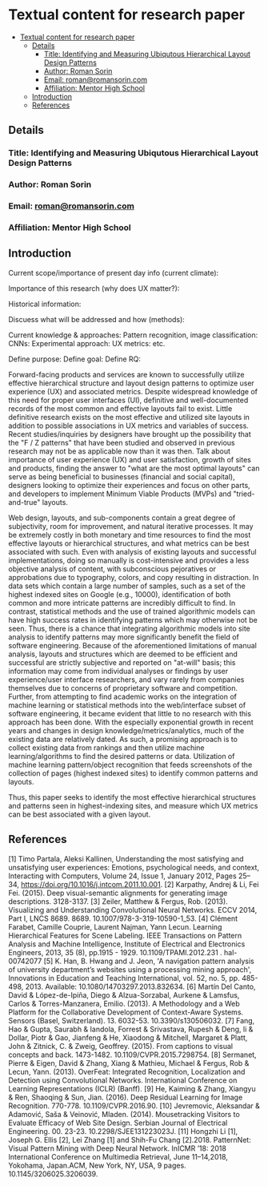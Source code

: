 # Textual content for research paper

- [Textual content for research paper](#textual-content-for-research-paper)
  - [Details](#details)
    - [Title: Identifying and Measuring Ubiqutous Hierarchical Layout Design Patterns](#title-identifying-and-measuring-ubiqutous-hierarchical-layout-design-patterns)
    - [Author: Roman Sorin](#author-roman-sorin)
    - [Email: roman@romansorin.com](#email-romanromansorincom)
    - [Affiliation: Mentor High School](#affiliation-mentor-high-school)
  - [Introduction](#introduction)
  - [References](#references)

## Details

### Title: Identifying and Measuring Ubiqutous Hierarchical Layout Design Patterns

### Author: Roman Sorin

### Email: roman@romansorin.com

### Affiliation: Mentor High School

## Introduction

Current scope/importance of present day info (current climate):

Importance of this research (why does UX matter?):

Historical information:

Discuess what will be addressed and how (methods):

Current knowledge & approaches:
  Pattern recognition, image classification:
  CNNs:
  Experimental approach:
  UX metrics:
  etc.

Define purpose:
Define goal:
Define RQ:


Forward-facing products and services are known to successfully utilize effective hierarchical structure and layout design patterns to optimize user experience (UX) and associated metrics. Despite widespread knowledge of this need for proper user interfaces (UI), definitive and well-documented records of the most common and effective layouts fail to exist. Little definitive research exists on the most effective and utilized site layouts in addition to possible associations in UX metrics and variables of success. Recent studies/inquiries by designers have brought up the possibility that the "F / Z patterns" that have been studied and observed in previous research may not be as applicable now than it was then. Talk about importance of user experience (UX) and user satisfaction, growth of sites and products, finding the answer to "what are the most optimal layouts" can serve as being beneficial to businesses (financial and social capital), designers looking to optimize their experiences and focus on other parts, and developers to implement Minimum Viable Products (MVPs) and "tried-and-true" layouts.

Web design, layouts, and sub-components contain a great degree of subjectivity, room for improvement, and natural iterative processes. It may be extremely costly in both monetary and time resources to find the most effective layouts or hierarchical structures, and what metrics can be best associated with such. Even with analysis of existing layouts and successful implementations, doing so manually is cost-intensive and provides a less objective analysis of content, with subconscious pejoratives or approbations due to typography, colors, and copy resulting in distraction. In data sets which contain a large number of samples, such as a set of the highest indexed sites on Google (e.g., 10000), identification of both common and more intricate patterns are incredibly difficult to find. In contrast, statistical methods and the use of trained algorithmic models can have high success rates in identifying patterns which may otherwise not be seen. Thus, there is a chance that integrating algorithmic models into site analysis to identify patterns may more significantly benefit the field of software engineering. Because of the aforementioned limitations of manual analysis, layouts and structures which are deemed to be efficient and successful are strictly subjective and reported on "at-will" basis; this information may come from individual analyses or findings by user experience/user interface researchers, and vary rarely from companies themselves due to concerns of proprietary software and competition. Further, from attempting to find academic works on the integration of machine learning or statistical methods into the web/interface subset of software engineering, it became evident that little to no research with this approach has been done. With the especially exponential growth in recent years and changes in design knowledge/metrics/analytics, much of the existing data are relatively dated. As such, a promising approach is to collect existing data from rankings and then utilize machine learning/algorithms to find the desired patterns or data. Utilization of machine learning pattern/object recognition that feeds screenshots of the collection of pages (highest indexed sites) to identify common patterns and layouts.

Thus, this paper seeks to identify the most effective hierarchical structures and patterns seen in highest-indexing sites, and measure which UX metrics can be best associated with a given layout.



## References

[1] Timo Partala, Aleksi Kallinen, Understanding the most satisfying and unsatisfying user experiences: Emotions, psychological needs, and context, Interacting with Computers, Volume 24, Issue 1, January 2012, Pages 25–34, https://doi.org/10.1016/j.intcom.2011.10.001.
[2] Karpathy, Andrej & Li, Fei Fei. (2015). Deep visual-semantic alignments for generating image descriptions. 3128-3137.
[3] Zeiler, Matthew & Fergus, Rob. (2013). Visualizing and Understanding Convolutional Neural Networks. ECCV 2014, Part I, LNCS 8689. 8689. 10.1007/978-3-319-10590-1_53.
[4] Clément Farabet, Camille Couprie, Laurent Najman, Yann Lecun. Learning Hierarchical Features for Scene Labeling. IEEE Transactions on Pattern Analysis and Machine Intelligence, Institute of Electrical and Electronics Engineers, 2013, 35 (8), pp.1915 - 1929. 10.1109/TPAMI.2012.231 . hal- 00742077
[5] K. Han, B. Hwang and J. Jeon, 'A navigation pattern analysis of university department’s websites using a processing mining approach', Innovations in Education and Teaching International, vol. 52, no. 5, pp. 485-498, 2013. Available: 10.1080/14703297.2013.832634.
[6] Martín Del Canto, David & López-de-Ipiña, Diego & Alzua-Sorzabal, Aurkene & Lamsfus, Carlos & Torres-Manzanera, Emilio. (2013). A Methodology and a Web Platform for the Collaborative Development of Context-Aware Systems. Sensors (Basel, Switzerland). 13. 6032-53. 10.3390/s130506032.
[7] Fang, Hao & Gupta, Saurabh & Iandola, Forrest & Srivastava, Rupesh & Deng, li & Dollar, Piotr & Gao, Jianfeng & He, Xiaodong & Mitchell, Margaret & Platt, John & Zitnick, C. & Zweig, Geoffrey. (2015). From captions to visual concepts and back. 1473-1482. 10.1109/CVPR.2015.7298754.
[8] Sermanet, Pierre & Eigen, David & Zhang, Xiang & Mathieu, Michael & Fergus, Rob & Lecun, Yann. (2013). OverFeat: Integrated Recognition, Localization and Detection using Convolutional Networks. International Conference on Learning Representations (ICLR) (Banff).
[9] He, Kaiming & Zhang, Xiangyu & Ren, Shaoqing & Sun, Jian. (2016). Deep Residual Learning for Image Recognition. 770-778. 10.1109/CVPR.2016.90.
[10] Jevremovic, Aleksandar & Adamović, Saša & Veinović, Mladen. (2014). Mousetracking Visitors to Evaluate Efficacy of Web Site Design. Serbian Journal of Electrical Engineering. 00. 23-23. 10.2298/SJEE131223023J.
[11] Hongzhi Li [1], Joseph G. Ellis [2], Lei Zhang [1] and Shih-Fu Chang [2].2018. PatternNet: Visual Pattern Mining with Deep Neural Network. InICMR ’18: 2018 International Conference on Multimedia Retrieval, June 11–14,2018, Yokohama, Japan.ACM, New York, NY, USA, 9 pages. 10.1145/3206025.3206039.
